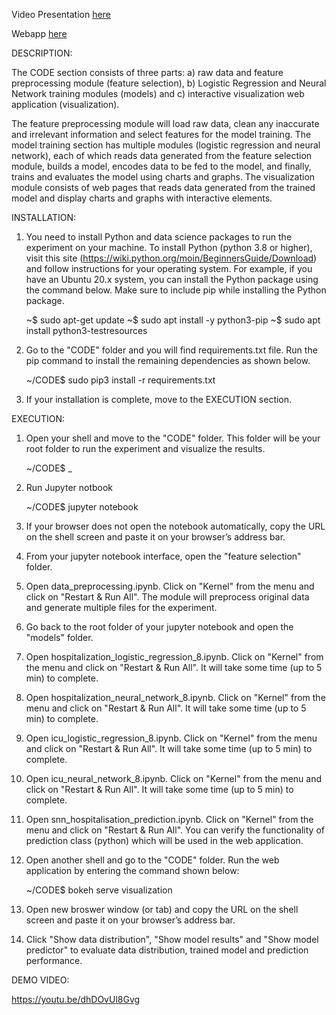 Video Presentation [here](https://www.dropbox.com/s/eqoamtecf6ucet3/poster%20presentation%20yqi.mov?dl=0)

Webapp [here](https://young-bastion-46390.herokuapp.com/visualization)


DESCRIPTION:

The CODE section consists of three parts: a) raw data and feature preprocessing module (feature selection), b) Logistic Regression and Neural Network training modules (models) and c) interactive visualization web application (visualization).

The feature preprocessing module will load raw data, clean any inaccurate and irrelevant information and select features for the model training. The model training section has multiple modules (logistic regression and neural network), each of which reads data generated from the feature selection module, builds a model, encodes data to be fed to the model, and finally, trains and evaluates the model using charts and graphs. The visualization module consists of web pages that reads data generated from the trained model and display charts and graphs with interactive elements.


INSTALLATION:

1. You need to install Python and data science packages to run the experiment on your machine.  To install Python (python 3.8 or higher), visit this site (https://wiki.python.org/moin/BeginnersGuide/Download) and follow instructions for your operating system. 
For example, if you have an Ubuntu 20.x system, you can install the Python package using the command below. Make sure to include pip while installing the Python package.

	~$ sudo apt-get update
	~$ sudo apt install -y python3-pip 
	~$ sudo apt install python3-testresources

2. Go to the "CODE" folder and you will find requirements.txt file. Run the pip command to install the remaining dependencies as shown below. 

	~/CODE$ sudo pip3 install -r requirements.txt

3. If your installation is complete, move to the EXECUTION section. 


EXECUTION:

1. Open your shell and move to the "CODE" folder. This folder will be your root folder to run the experiment and visualize the results.

	~/CODE$ _

2. Run Jupyter notbook

	~/CODE$ jupyter notebook

3. If your browser does not open the notebook automatically, copy the URL on the shell screen and paste it on your browser’s address bar.

4. From your jupyter notebook interface, open the "feature selection" folder.

5. Open data_preprocessing.ipynb. Click on "Kernel" from the menu and click on "Restart & Run All". The module will preprocess original data and generate multiple files for the experiment.

6. Go back to the root folder of your jupyter notebook and open the "models" folder.

7. Open hospitalization_logistic_regression_8.ipynb. Click on "Kernel" from the menu and click on "Restart & Run All". It will take some time (up to 5 min) to complete.

8. Open hospitalization_neural_network_8.ipynb. Click on "Kernel" from the menu and click on "Restart & Run All". It will take some time (up to 5 min) to complete.

9. Open icu_logistic_regression_8.ipynb. Click on "Kernel" from the menu and click on "Restart & Run All". It will take some time (up to 5 min) to complete.

10. Open icu_neural_network_8.ipynb. Click on "Kernel" from the menu and click on "Restart & Run All". It will take some time (up to 5 min) to complete.

11. Open snn_hospitalisation_prediction.ipynb. Click on "Kernel" from the menu and click on "Restart & Run All". You can verify the functionality of prediction class (python) which will be used in the web application. 

12. Open another shell and go to the "CODE" folder. Run the web application by entering the command shown below:

	~/CODE$ bokeh serve visualization

13. Open new broswer window (or tab) and copy the URL on the shell screen and paste it on your browser’s address bar.

14. Click "Show data distribution", "Show model results" and "Show model predictor" to evaluate data distribution, trained model and prediction performance.


DEMO VIDEO:

https://youtu.be/dhDOvUl8Gvg

